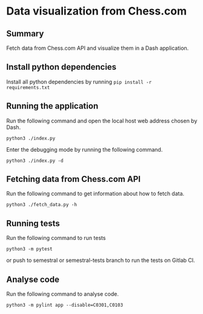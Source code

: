 # Data visualization from Chess.com

## Summary
Fetch data from Chess.com API and visualize them in a Dash application.

## Install python dependencies

Install all python dependencies by running
``pip install -r requirements.txt``

## Running the application

Run the following command and open the local host web address chosen by Dash.

``python3 ./index.py``

Enter the debugging mode by running the following command.

``python3 ./index.py -d``

## Fetching data from Chess.com API

Run the following command to get information about how to fetch data.

``python3 ./fetch_data.py -h``

## Running tests

Run the following command to run tests

``python3 -m pytest``

or push to semestral or semestral-tests branch to run the tests on Gitlab CI.

## Analyse code

Run the following command to analyse code.

``python3 -m pylint app --disable=C0301,C0103``